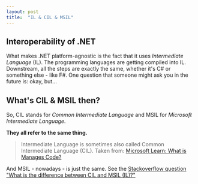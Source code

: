 ```yaml
---
layout: post
title:  "IL & CIL & MSIL"
---
```


## Interoperability of .NET
What makes .NET platform-agnostic is the fact that it uses _Intermediate Language_ (IL). The programming languages are getting compiled into IL. Downstream, all the steps are exactly the same, whether it's C# or something else - like F#.
One question that someone might ask you in the future is: okay, but... 
## What's CIL & MSIL then?
So, CIL stands for _Common Intermediate Language_ and MSIL for _Microsoft Intermediate Language_. 

**They all refer to the same thing.**

> Intermediate Language is sometimes also called Common Intermediate Language (CIL). 
Taken from: [Microsoft Learn: What is Manages Code?](https://learn.microsoft.com/en-us/dotnet/standard/managed-code) 

And MSIL - nowadays - is just the same. See the [Stackoverflow question "What is the difference between CIL and MSIL (IL)?"](https://stackoverflow.com/questions/293800/what-is-the-difference-between-cil-and-msil-il) 

